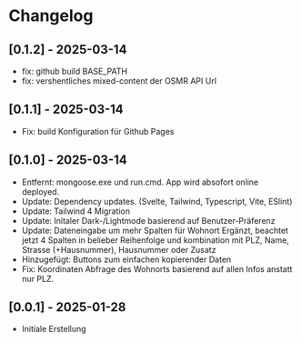# Changelog


## [0.1.2] - 2025-03-14
- fix: github build BASE_PATH
- fix: vershentliches mixed-content der OSMR API Url

## [0.1.1] - 2025-03-14
- Fix: build Konfiguration für Github Pages

## [0.1.0] - 2025-03-14
- Entfernt: mongoose.exe und run.cmd. App wird absofort online deployed.
- Update: Dependency updates. (Svelte, Tailwind, Typescript, Vite, ESlint)
- Update: Tailwind 4 Migration
- Update: Initaler Dark-/Lightmode basierend auf Benutzer-Präferenz
- Update: Dateneingabe um mehr Spalten für Wohnort Ergänzt, beachtet jetzt 4 Spalten in belieber Reihenfolge und kombination mit PLZ, Name, Strasse (+Hausnummer), Hausnummer oder Zusatz
- Hinzugefügt: Buttons zum einfachen kopierender Daten
- Fix: Koordinaten Abfrage des Wohnorts basierend auf allen Infos anstatt nur PLZ.


## [0.0.1] - 2025-01-28

- Initiale Erstellung